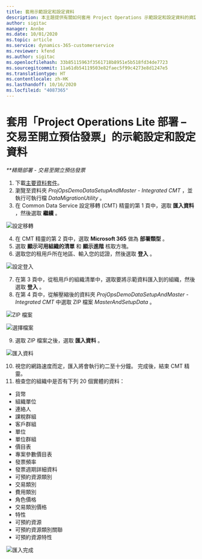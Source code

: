 ```yaml
---
title: 套用示範設定和設定資料
description: 本主題提供有關如何套用 Project Operations 示範設定和設定資料的資訊。
author: sigitac
manager: Annbe
ms.date: 10/01/2020
ms.topic: article
ms.service: dynamics-365-customerservice
ms.reviewer: kfend
ms.author: sigitac
ms.openlocfilehash: 33b85115963f3561718b8951e5b518fd34de7723
ms.sourcegitcommit: 11a61db54119503e82faec5f99c4273e8d1247e5
ms.translationtype: HT
ms.contentlocale: zh-HK
ms.lasthandoff: 10/16/2020
ms.locfileid: "4087365"
---
```

# <a name="apply-demo-setup-and-configuration-data-for-project-operations-lite-deployment---deal-to-proforma-invoicing"></a>套用「Project Operations Lite 部署 – 交易至開立預估發票」的示範設定和設定資料

_**精簡部署 - 交易至開立預估發票_

1. 下載[主要資料套件](https://download.microsoft.com/download/3/4/1/341bf279-a64f-4baa-af31-ce624859b518/ProjOpsSampleSetupData%20-%20CE%20only%20CMT.zip)。 
2. 瀏覽至資料夾 *ProjOpsDemoDataSetupAndMaster - Integrated CMT* ，並執行可執行檔 *DataMigrationUtility* 。
3. 在 Common Data Service 設定移轉 (CMT) 精靈的第 1 頁中，選取 **匯入資料** ，然後選取 **繼續** 。

![設定移轉](./media/1ConfigurationMigration.png)

4. 在 CMT 精靈的第 2 頁中，選取 **Microsoft 365** 做為 **部署類型** 。
5. 選取 **顯示可用組織的清單** 和 **顯示進階** 核取方塊。
6. 選取您的租用戶所在地區、輸入您的認證，然後選取 **登入** 。

![設定登入](./media/2ConfigurationSignin.png)

7. 在第 3 頁中，從租用戶的組織清單中，選取要將示範資料匯入到的組織，然後選取 **登入** 。
8. 在第 4 頁中，從解壓縮後的資料夾 *ProjOpsDemoDataSetupAndMaster - Integrated CMT* 中選取 ZIP 檔案 *MasterAndSetupData* 。

![ZIP 檔案](./media/3ZipFile.png)

![選擇檔案](./media/4SelectAFile.png)

9. 選取 ZIP 檔案之後，選取 **匯入資料** 。

![匯入資料](./media/5ImportData.png)

10. 視您的網路速度而定，匯入將會執行約二至十分鐘。 完成後，結束 CMT 精靈。 
11. 檢查您的組織中是否有下列 20 個實體的資料：

- 貨幣
- 組織單位
- 連絡人
- 課稅群組
- 客戶群組
- 單位
- 單位群組
- 價目表
- 專案參數價目表
- 發票頻率
- 發票週期詳細資料
- 可預約資源類別
- 交易類別
- 費用類別
- 角色價格
- 交易類別價格
- 特性
- 可預約資源
- 可預約資源類別關聯
- 可預約資源特性

![匯入完成](./media/6CompleteImport.png)
